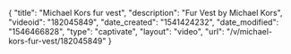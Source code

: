 {
    "title": "Michael Kors fur vest",
    "description": "Fur Vest by Michael Kors",
    "videoid": "182045849",
    "date_created": "1541424232",
    "date_modified": "1546466828",
    "type": "captivate",
    "layout": "video",
    "url": "\/v\/michael-kors-fur-vest\/182045849"
}
